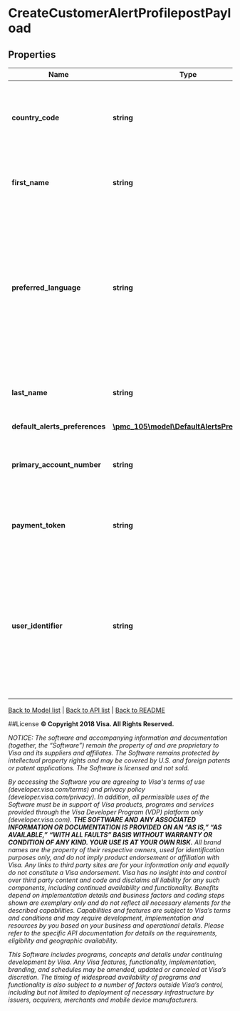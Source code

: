# CreateCustomerAlertProfilepostPayload

## Properties
Name | Type | Description | Notes
------------ | ------------- | ------------- | -------------
**country_code** | **string** | Three letter ISO ALPHA-3 Code. Required if participating in VTC Alert Delivery Service. | [optional] 
**first_name** | **string** | First name of the cardholder, Maximum of 25 characters. | 
**preferred_language** | **string** | Preferred language for last mile alerts. Currently supported languages are &#39;en-us&#39; (English US) and &#39;es-us&#39;(Spanish US). Required if participating in VTC Alert Delivery Service. | [optional] 
**last_name** | **string** | Last name of the cardholder, Maximum of 25 characters. | 
**default_alerts_preferences** | [**\pmc_105\model\DefaultAlertsPreferences**](DefaultAlertsPreferences.md) |  | 
**primary_account_number** | **string** | Primary account number passed in the request for registration. | [optional] 
**payment_token** | **string** | Payment token passed in the request for registration. | [optional] 
**user_identifier** | **string** | Assigned by the enrolling application to uniquely identify a specific Customer. Ideally a GUID, the userIdentifier must not contain any PII data. Maximum of 72 characters. | 

[Back to Model list](../../README.md#documentation-for-models)   |   [Back to API list](../../README.md#documentation-for-api-endpoints)   |   [Back to README](../../README.md)



##License
**© Copyright 2018 Visa. All Rights Reserved.**

*NOTICE: The software and accompanying information and documentation (together, the “Software”) remain the property of
and are proprietary to Visa and its suppliers and affiliates. The Software remains protected by intellectual property
rights and may be covered by U.S. and foreign patents or patent applications. The Software is licensed and not sold.*

*By accessing the Software you are agreeing to Visa's terms of use (developer.visa.com/terms) and privacy policy (developer.visa.com/privacy).
In addition, all permissible uses of the Software must be in support of Visa products, programs and services provided
through the Visa Developer Program (VDP) platform only (developer.visa.com). **THE SOFTWARE AND ANY ASSOCIATED
INFORMATION OR DOCUMENTATION IS PROVIDED ON AN “AS IS,” “AS AVAILABLE,” “WITH ALL FAULTS” BASIS WITHOUT WARRANTY OR
CONDITION OF ANY KIND. YOUR USE IS AT YOUR OWN RISK.** All brand names are the property of their respective owners, used for identification purposes only, and do not imply
product endorsement or affiliation with Visa. Any links to third party sites are for your information only and equally
do not constitute a Visa endorsement. Visa has no insight into and control over third party content and code and disclaims
all liability for any such components, including continued availability and functionality. Benefits depend on implementation
details and business factors and coding steps shown are exemplary only and do not reflect all necessary elements for the
described capabilities. Capabilities and features are subject to Visa’s terms and conditions and may require development,
implementation and resources by you based on your business and operational details. Please refer to the specific
API documentation for details on the requirements, eligibility and geographic availability.*

*This Software includes programs, concepts and details under continuing development by Visa. Any Visa features,
functionality, implementation, branding, and schedules may be amended, updated or canceled at Visa’s discretion.
The timing of widespread availability of programs and functionality is also subject to a number of factors outside Visa’s control,
including but not limited to deployment of necessary infrastructure by issuers, acquirers, merchants and mobile device manufacturers.*